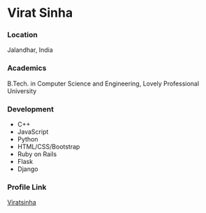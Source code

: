 
# Virat Sinha

### Location

Jalandhar, India

### Academics

B.Tech. in Computer Science and Engineering, Lovely Professional University

### Development

- C++
- JavaScript
- Python
- HTML/CSS/Bootstrap
- Ruby on Rails
- Flask
- Django

### Profile Link

[Viratsinha](https://github.com/Viratsinha)
